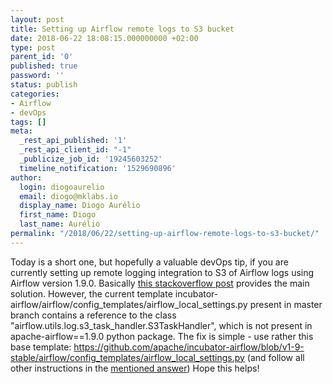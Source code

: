 ```yaml
---
layout: post
title: Setting up Airflow remote logs to S3 bucket
date: 2018-06-22 18:08:15.000000000 +02:00
type: post
parent_id: '0'
published: true
password: ''
status: publish
categories:
- Airflow
- devOps
tags: []
meta:
  _rest_api_published: '1'
  _rest_api_client_id: "-1"
  _publicize_job_id: '19245603252'
  timeline_notification: '1529690896'
author:
  login: diogoaurelio
  email: diogo@mklabs.io
  display_name: Diogo Aurélio
  first_name: Diogo
  last_name: Aurélio
permalink: "/2018/06/22/setting-up-airflow-remote-logs-to-s3-bucket/"
---
```

Today is a short one, but hopefully a valuable devOps tip, if you are currently setting up remote logging integration to S3 of Airflow logs using Airflow version 1.9.0.
Basically <a href="https://stackoverflow.com/a/48194903/9979495" target="_blank" rel="noopener">this stackoverflow post</a> provides the main solution. However, the current template incubator-airflow/airflow/config_templates/airflow_local_settings.py present in master branch contains a reference to the class "airflow.utils.log.s3_task_handler.S3TaskHandler", which is not present in apache-airflow==1.9.0 python package. The fix is simple - use rather this base template: <a href="https://github.com/apache/incubator-airflow/blob/v1-9-stable/airflow/config_templates/airflow_local_settings.py" rel="nofollow noreferrer">https://github.com/apache/incubator-airflow/blob/v1-9-stable/airflow/config_templates/airflow_local_settings.py</a> (and follow all other instructions in the <a href="https://stackoverflow.com/a/48194903/9979495">mentioned answer</a>)
Hope this helps!
